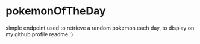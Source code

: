 # pokemonOfTheDay
simple endpoint used to retrieve a random pokemon each day, to display on my github profile readme :)
